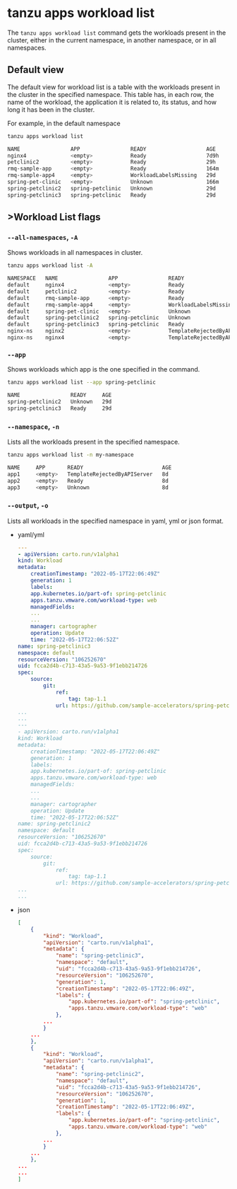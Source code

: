 # tanzu apps workload list

The `tanzu apps workload list` command gets the workloads present in the cluster, either in the current namespace, in another namespace, or in all namespaces.

## Default view

The default view for workload list is a table with the workloads present in the cluster in the specified namespace. This table has, in each row, the name of the workload, the application it is related to, its status, and how long it has been in the cluster.

For example, in the default namespace
```bash
tanzu apps workload list

NAME                APP                READY                   AGE
nginx4              <empty>            Ready                   7d9h
petclinic2          <empty>            Ready                   29h
rmq-sample-app      <empty>            Ready                   164m
rmq-sample-app4     <empty>            WorkloadLabelsMissing   29d
spring-pet-clinic   <empty>            Unknown                 166m
spring-petclinic2   spring-petclinic   Unknown                 29d
spring-petclinic3   spring-petclinic   Ready                   29d
```

## >Workload List flags

### <a id="list-all-namespaces"></a> `--all-namespaces`, `-A`

Shows workloads in all namespaces in cluster.

```bash
tanzu apps workload list -A

NAMESPACE   NAME                APP                READY                         AGE
default     nginx4              <empty>            Ready                         7d9h
default     petclinic2          <empty>            Ready                         30h
default     rmq-sample-app      <empty>            Ready                         179m
default     rmq-sample-app4     <empty>            WorkloadLabelsMissing         29d
default     spring-pet-clinic   <empty>            Unknown                       3h1m
default     spring-petclinic2   spring-petclinic   Unknown                       29d
default     spring-petclinic3   spring-petclinic   Ready                         29d
nginx-ns    nginx2              <empty>            TemplateRejectedByAPIServer   8d
nginx-ns    nginx4              <empty>            TemplateRejectedByAPIServer   8d
```

### <a id="list-app"></a> `--app`

Shows workloads which app is the one specified in the command.

```bash
tanzu apps workload list --app spring-petclinic

NAME                READY     AGE
spring-petclinic2   Unknown   29d
spring-petclinic3   Ready     29d
```

### <a id="list-namespace"></a> `--namespace`, `-n`

Lists all the workloads present in the specified namespace.

```bash
tanzu apps workload list -n my-namespace

NAME     APP       READY                         AGE
app1     <empty>   TemplateRejectedByAPIServer   8d
app2     <empty>   Ready                         8d
app3     <empty>   Unknown                       8d
```

### <a id="list-output"></a> `--output`, `-o`

Lists all workloads in the specified namespace in yaml, yml or json format.

- yaml/yml
    ```yaml
    ---
    - apiVersion: carto.run/v1alpha1
    kind: Workload
    metadata:
        creationTimestamp: "2022-05-17T22:06:49Z"
        generation: 1
        labels:
        app.kubernetes.io/part-of: spring-petclinic
        apps.tanzu.vmware.com/workload-type: web
        managedFields:
        ...
        ...
        manager: cartographer
        operation: Update
        time: "2022-05-17T22:06:52Z"
    name: spring-petclinic3
    namespace: default
    resourceVersion: "106252670"
    uid: fcca2d4b-c713-43a5-9a53-9f1ebb214726
    spec:
        source:
            git:
                ref:
                    tag: tap-1.1
                url: https://github.com/sample-accelerators/spring-petclinic
    ...
    ...
    ---
    - apiVersion: carto.run/v1alpha1
    kind: Workload
    metadata:
        creationTimestamp: "2022-05-17T22:06:49Z"
        generation: 1
        labels:
        app.kubernetes.io/part-of: spring-petclinic
        apps.tanzu.vmware.com/workload-type: web
        managedFields:
        ...
        ...
        manager: cartographer
        operation: Update
        time: "2022-05-17T22:06:52Z"
    name: spring-petclinic2
    namespace: default
    resourceVersion: "106252670"
    uid: fcca2d4b-c713-43a5-9a53-9f1ebb214726
    spec:
        source:
            git:
                ref:
                    tag: tap-1.1
                url: https://github.com/sample-accelerators/spring-petclinic
    ...
    ...
    ```

- json
    ```json
    [
        {
            "kind": "Workload",
            "apiVersion": "carto.run/v1alpha1",
            "metadata": {
                "name": "spring-petclinic3",
                "namespace": "default",
                "uid": "fcca2d4b-c713-43a5-9a53-9f1ebb214726",
                "resourceVersion": "106252670",
                "generation": 1,
                "creationTimestamp": "2022-05-17T22:06:49Z",
                "labels": {
                    "app.kubernetes.io/part-of": "spring-petclinic",
                    "apps.tanzu.vmware.com/workload-type": "web"
                },
            ...
            }
        ...
        },
        {
            "kind": "Workload",
            "apiVersion": "carto.run/v1alpha1",
            "metadata": {
                "name": "spring-petclinic2",
                "namespace": "default",
                "uid": "fcca2d4b-c713-43a5-9a53-9f1ebb214726",
                "resourceVersion": "106252670",
                "generation": 1,
                "creationTimestamp": "2022-05-17T22:06:49Z",
                "labels": {
                    "app.kubernetes.io/part-of": "spring-petclinic",
                    "apps.tanzu.vmware.com/workload-type": "web"
                },
            ...
            }
        ...
        },
    ...
    ...
    ]
    ```
